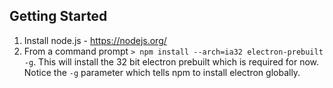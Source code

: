 Getting Started
---------------

1. Install node.js - https://nodejs.org/
2. From a command prompt ```> npm install --arch=ia32 electron-prebuilt -g```.  This will install the 32 bit electron prebuilt which is required for now.  Notice the ```-g``` parameter which tells npm to install electron globally.




